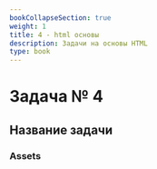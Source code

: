 ```yaml
---
bookCollapseSection: true
weight: 1
title: 4 - html основы
description: Задачи на основы HTML
type: book
---
```

# Задача № 4

## Название задачи


### Assets
